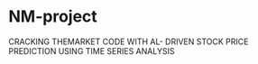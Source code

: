 # NM-project
CRACKING THEMARKET CODE WITH AL- DRIVEN  STOCK PRICE PREDICTION USING TIME  SERIES  ANALYSIS
